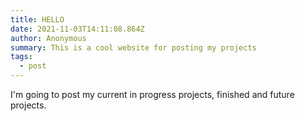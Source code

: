 ```yaml
---
title: HELLO
date: 2021-11-03T14:11:08.864Z
author: Anonymous
summary: This is a cool website for posting my projects
tags:
  - post
---
```

I'm going to post my current in progress projects, finished and future projects.